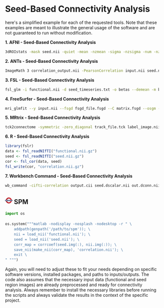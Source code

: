 # Seed-Based Connectivity Analysis

here's a simplified example for each of the requested tools. Note that these examples are meant to illustrate the general usage of the software and are not guaranteed to run without modification.


**1. AFNI - Seed-Based Connectivity Analysis**

```bash
3dROIstats -mask seed.nii -quiet -mean -nzmean -sigma -nzsigma -num -nznum -median -nzmedian -mode -nzmode -minmax -nzminmax epi.nii > seed_stats.txt
```

**2. ANTs - Seed-Based Connectivity Analysis**

```bash
ImageMath 3 correlation_output.nii -PearsonCorrelation input.nii seed.nii
```

**3. FSL - Seed-Based Connectivity Analysis**

```bash
fsl_glm -i functional.nii -d seed_timeseries.txt -o betas --demean -m brain_mask.nii
```

**4. FreeSurfer - Seed-Based Connectivity Analysis**

```bash
mri_glmfit --y input.nii --fsgd fsgd_file.fsgd --C matrix.fsgd --osgm --glmdir output_dir
```

**5. MRtrix - Seed-Based Connectivity Analysis**

```bash
tck2connectome -symmetric -zero_diagonal track_file.tck label_image.nii connectivity_matrix.csv
```

**6. R - Seed-Based Connectivity Analysis**

```R
library(fslr)
data <- fsl_readNIfTI("functional.nii.gz")
seed <- fsl_readNIfTI("seed.nii.gz")
cor <- fsl_cor(data, seed)
fsl_write(cor, "correlation.nii.gz")
```

**7. Workbench Command - Seed-Based Connectivity Analysis**

```bash
wb_command -cifti-correlation output.cii seed.dscalar.nii out.dconn.nii
```

## <img src="../../icons/spm.png" height="24px" /> SPM

```python
import os

os.system("""matlab -nodisplay -nosplash -nodesktop -r " \
    addpath(genpath('/path/to/spm')); \
    nii = load_nii('functional.nii'); \
    seed = load_nii('seed.nii'); \
    corr_map = corrcoef(seed.img(:), nii.img(:)); \
    save_nii(make_nii(corr_map), 'correlation.nii'); \
    exit \
" """)
```

Again, you will need to adjust these to fit your needs depending on specific software versions, installed packages, and paths to inputs/outputs. The code also assumes that the necessary input data (functional and seed region images) are already preprocessed and ready for connectivity analysis. Always remember to install the necessary libraries before running the scripts and always validate the results in the context of the specific project.